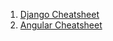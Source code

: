 1. [Django Cheatsheet](https://github.com/abhigp27/Notes/wiki/Django-Cheatsheet)
2. [Angular Cheatsheet](https://github.com/abhigp27/Notes/wiki/Angular-Cheatsheet)

